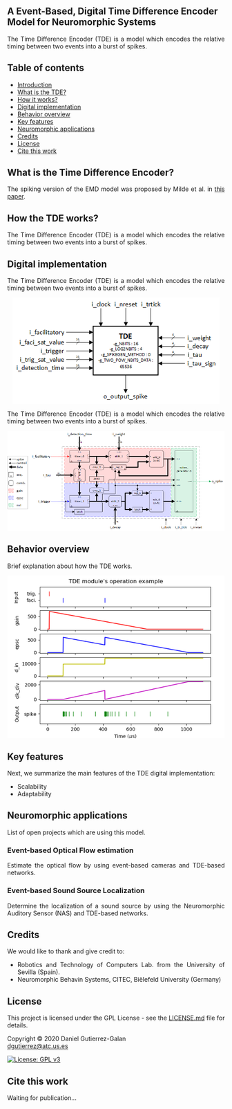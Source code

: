 <h2 name="Introduction">A Event-Based, Digital Time Difference Encoder Model for Neuromorphic Systems</h2>
<p align="justify">
The Time Difference Encoder (TDE) is a model which encodes the relative timing between two events into a burst of spikes.
</p>

<h2 name="Contents">Table of contents</h2>
<p align="justify">
<ul>
<li><a href="#Introduction">Introduction</a></li>
<li><a href="#What_is_TDE">What is the TDE?</a></li>
<li><a href="#How_it_works">How it works?</a></li>
<li><a href="#Digital_model">Digital implementation</a></li>
<li><a href="#Behavior_overview">Behavior overview</a></li>
<li><a href="#Key_features">Key features</a></li>
<li><a href="#Applications">Neuromorphic applications</a></li>
<li><a href="#Credits">Credits</a></li>
<li><a href="#License">License</a></li>
<li><a href="#Cite">Cite this work</a></li>
</ul>
</p>

<h2 name="What_is_TDE">What is the Time Difference Encoder?</h2>
<p align="justify">
The spiking version of the EMD model was proposed by Milde et al. in <a href="https://www.mitpressjournals.org/doi/full/10.1162/neco_a_01112">this paper</a>.
</p>

<h2 name="How_it_works">How the TDE works?</h2>
<p align="justify">
The Time Difference Encoder (TDE) is a model which encodes the relative timing between two events into a burst of spikes.
</p>

<h2 name="Digital_model">Digital implementation</h2>
<p align="justify">
The Time Difference Encoder (TDE) is a model which encodes the relative timing between two events into a burst of spikes.
</p>

<p align="center">
<img align="center" src="https://github.com/dgutierrezATC/TDE_vhdl/blob/master/TDE/Documentation/Wiki/Wiki_images/Fig_TDE_IP_module.png" alt="TDE VHDL architecture">
</p>

<p align="justify">
The Time Difference Encoder (TDE) is a model which encodes the relative timing between two events into a burst of spikes.
</p>

<p align="center">
<img align="center" src="https://github.com/dgutierrezATC/TDE_vhdl/blob/master/TDE/Documentation/Wiki/Wiki_images/Fig_TDE_vhdl_block_diagram.png" alt="TDE VHDL architecture">
</p>

<h2 name="Behavior_overview">Behavior overview</h2>
<p align="justify">
Brief explanation about how the TDE works.
</p>

<p align="center">
<img align="center" src="https://github.com/dgutierrezATC/TDE_vhdl/blob/master/TDE/Documentation/Wiki/Wiki_images/Fig_TDE_module_operation_example.png" alt="TDE VHDL architecture">
</p>

<h2 name="Key_features">Key features</h2>
<p align="justify">
Next, we summarize the main features of the TDE digital implementation:
<ul align="justify">
<li>Scalability</li>
<li>Adaptability</li>
</ul>
</p>

<h2 name="Applications">Neuromorphic applications</h2>
<p align="justify">
List of open projects which are using this model.
</p>

<h3 name="Optical_flow">Event-based Optical Flow estimation</h3>
<p align="justify">
Estimate the optical flow by using event-based cameras and TDE-based networks.
</p>

<h3 name="Sound_localization">Event-based Sound Source Localization</h3>
<p align="justify">
Determine the localization of a sound source by using the Neuromorphic Auditory Sensor (NAS) and TDE-based networks.
</p>

<h2 name="Credits">Credits</h2>
<p align="justify">
We would like to thank and give credit to:
<ul align="justify">
<li>Robotics and Technology of Computers Lab. from the University of Sevilla (Spain).</li>
<li>Neuromorphic Behavin Systems, CITEC, Biëlefeld University (Germany)</li>
</ul>
</p>

<h2 name="License">License</h2>
<p align="justify">
This project is licensed under the GPL License - see the <a href="https://raw.githubusercontent.com/RTC-research-group/OpenNAS/master/LICENSE">LICENSE.md</a> file for details.
</p>
<p align="justify">
Copyright © 2020 Daniel Gutierrez-Galan<br>  
<a href="mailto:dgutierrez@atc.us.es">dgutierrez@atc.us.es</a>
</p>

[![License: GPL v3](https://img.shields.io/badge/License-GPL%20v3-blue.svg)](http://www.gnu.org/licenses/gpl-3.0)

<h2 name="Cite">Cite this work</h2>
<p align="justify">
Waiting for publication...
</p>
